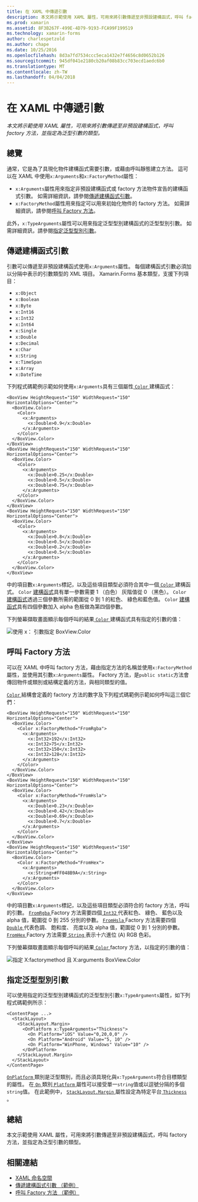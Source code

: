 ```yaml
---
title: 在 XAML 中傳遞引數
description: 本文將示範使用 XAML 屬性，可用來將引數傳遞至非預設建構函式，呼叫 factory 方法，並指定為泛型引數的類型。
ms.prod: xamarin
ms.assetid: 8F3B267F-499E-4D79-9193-FCA99F199519
ms.technology: xamarin-forms
author: charlespetzold
ms.author: chape
ms.date: 10/25/2016
ms.openlocfilehash: 8d3a7fd7534ccc5eca1432e7f4656c8d0652b126
ms.sourcegitcommit: 945df041e2180cb20af08b83cc703ecd1aedc6b0
ms.translationtype: MT
ms.contentlocale: zh-TW
ms.lasthandoff: 04/04/2018
---
```

# <a name="passing-arguments-in-xaml"></a>在 XAML 中傳遞引數

_本文將示範使用 XAML 屬性，可用來將引數傳遞至非預設建構函式，呼叫 factory 方法，並指定為泛型引數的類型。_

## <a name="overview"></a>總覽

通常，它是為了具現化物件建構函式需要引數，或藉由呼叫靜態建立方法。 這可以在 XAML 中使用`x:Arguments`和`x:FactoryMethod`屬性：

- `x:Arguments`屬性用來指定非預設建構函式或 factory 方法物件宣告的建構函式引數。 如需詳細資訊，請參閱[傳遞建構函式引數](#constructor_arguments)。
- `x:FactoryMethod`屬性用來指定可以用來初始化物件的 factory 方法。 如需詳細資訊，請參閱[呼叫 Factory 方法](#factory_methods)。

此外，`x:TypeArguments`屬性可以用來指定泛型型別建構函式的泛型型別引數。 如需詳細資訊，請參閱[指定泛型型別引數](#generic_type_arguments)。

<a name="constructor_arguments" />

## <a name="passing-constructor-arguments"></a>傳遞建構函式引數

引數可以傳遞至非預設建構函式使用`x:Arguments`屬性。 每個建構函式引數必須加以分隔中表示的引數類型的 XML 項目。 Xamarin.Forms 基本類型，支援下列項目：

- `x:Object`
- `x:Boolean`
- `x:Byte`
- `x:Int16`
- `x:Int32`
- `x:Int64`
- `x:Single`
- `x:Double`
- `x:Decimal`
- `x:Char`
- `x:String`
- `x:TimeSpan`
- `x:Array`
- `x:DateTime`

下列程式碼範例示範如何使用`x:Arguments`具有三個屬性[ `Color` ](https://developer.xamarin.com/api/type/Xamarin.Forms.Color/)建構函式：

```xaml
<BoxView HeightRequest="150" WidthRequest="150" HorizontalOptions="Center">
  <BoxView.Color>
    <Color>
      <x:Arguments>
        <x:Double>0.9</x:Double>
      </x:Arguments>
    </Color>
  </BoxView.Color>
</BoxView>
<BoxView HeightRequest="150" WidthRequest="150" HorizontalOptions="Center">
  <BoxView.Color>
    <Color>
      <x:Arguments>
        <x:Double>0.25</x:Double>
        <x:Double>0.5</x:Double>
        <x:Double>0.75</x:Double>
      </x:Arguments>
    </Color>
  </BoxView.Color>
</BoxView>
<BoxView HeightRequest="150" WidthRequest="150" HorizontalOptions="Center">
  <BoxView.Color>
    <Color>
      <x:Arguments>
        <x:Double>0.8</x:Double>
        <x:Double>0.5</x:Double>
        <x:Double>0.2</x:Double>
        <x:Double>0.5</x:Double>
      </x:Arguments>
    </Color>
  </BoxView.Color>
</BoxView>
```

中的項目數`x:Arguments`標記，以及這些項目類型必須符合其中一個[ `Color` ](https://developer.xamarin.com/api/type/Xamarin.Forms.Color/)建構函式。 `Color` [建構函式](https://developer.xamarin.com/api/constructor/Xamarin.Forms.Color.Color/p/System.Double/)具有單一參數需要 1 （白色） 灰階值從 0 （黑色）。 `Color` [建構函式](https://developer.xamarin.com/api/constructor/Xamarin.Forms.Color.Color/p/System.Double/System.Double/System.Double/)透過三個參數所需的範圍從 0 到 1 的紅色、 綠色和藍色值。 `Color` [建構函式](https://developer.xamarin.com/api/constructor/Xamarin.Forms.Color.Color/p/System.Double/System.Double/System.Double/System.Double/)具有四個參數加入 alpha 色板做為第四個參數。

下列螢幕擷取畫面顯示每個呼叫的結果[ `Color` ](https://developer.xamarin.com/api/type/Xamarin.Forms.Color/)建構函式具有指定的引數的值：

![](passing-arguments-images/passing-arguments.png "使用 x： 引數指定 BoxView.Color")

<a name="factory_methods" />

## <a name="calling-factory-methods"></a>呼叫 Factory 方法

可以在 XAML 中呼叫 factory 方法，藉由指定方法的名稱並使用`x:FactoryMethod`屬性，並使用其引數`x:Arguments`屬性。 Factory 方法，是`public static`方法會傳回物件或類別或結構定義的方法，與相同類型的值。

[ `Color` ](https://developer.xamarin.com/api/type/Xamarin.Forms.Color/)結構會定義的 factory 方法的數字及下列程式碼範例示範如何呼叫這三個它們：

```xaml
<BoxView HeightRequest="150" WidthRequest="150" HorizontalOptions="Center">
  <BoxView.Color>
    <Color x:FactoryMethod="FromRgba">
      <x:Arguments>
        <x:Int32>192</x:Int32>
        <x:Int32>75</x:Int32>
        <x:Int32>150</x:Int32>                      
        <x:Int32>128</x:Int32>
      </x:Arguments>
    </Color>
  </BoxView.Color>
</BoxView>
<BoxView HeightRequest="150" WidthRequest="150" HorizontalOptions="Center">
  <BoxView.Color>
    <Color x:FactoryMethod="FromHsla">
      <x:Arguments>
        <x:Double>0.23</x:Double>
        <x:Double>0.42</x:Double>
        <x:Double>0.69</x:Double>
        <x:Double>0.7</x:Double>
      </x:Arguments>
    </Color>
  </BoxView.Color>
</BoxView>
<BoxView HeightRequest="150" WidthRequest="150" HorizontalOptions="Center">
  <BoxView.Color>
    <Color x:FactoryMethod="FromHex">
      <x:Arguments>
        <x:String>#FF048B9A</x:String>
      </x:Arguments>
    </Color>
  </BoxView.Color>
</BoxView>
```

中的項目數`x:Arguments`標記，以及這些項目類型必須符合的 factory 方法，呼叫的引數。 [ `FromRgba` ](https://developer.xamarin.com/api/member/Xamarin.Forms.Color.FromRgba/p/System.Int32/System.Int32/System.Int32/System.Int32/) Factory 方法需要四個[ `Int32` ](https://docs.microsoft.com/dotnet/api/system.int32)代表紅色、 綠色、 藍色以及 alpha 值，範圍從 0 到 255 分別的參數。 [ `FromHsla` ](https://developer.xamarin.com/api/member/Xamarin.Forms.Color.FromHsla/p/System.Double/System.Double/System.Double/System.Double/) Factory 方法需要四個[ `Double` ](https://docs.microsoft.com/dotnet/api/system.double)代表色調、 飽和度、 亮度以及 alpha 值，範圍從 0 到 1 分別的參數。 [ `FromHex` ](https://developer.xamarin.com/api/member/Xamarin.Forms.Color.FromHex/p/System.String/) Factory 方法需要[ `String` ](https://docs.microsoft.com/dotnet/api/system.string)表示十六進位 (A) RGB 色彩。

下列螢幕擷取畫面顯示每個呼叫的結果[ `Color` ](https://developer.xamarin.com/api/type/Xamarin.Forms.Color/) factory 方法，以指定的引數的值：

![](passing-arguments-images/factory-methods.png "指定 X:factorymethod 且 X:arguments BoxView.Color")

<a name="generic_type_arguments" />

## <a name="specifying-a-generic-type-argument"></a>指定泛型型別引數

可以使用指定的泛型型別建構函式的泛型型別引數`x:TypeArguments`屬性，如下列程式碼範例所示：

```xaml
<ContentPage ...>
  <StackLayout>
    <StackLayout.Margin>
      <OnPlatform x:TypeArguments="Thickness">
        <On Platform="iOS" Value="0,20,0,0" />
        <On Platform="Android" Value="5, 10" />
        <On Platform="WinPhone, Windows" Value="10" />
      </OnPlatform>
    </StackLayout.Margin>
  </StackLayout>
</ContentPage>
```

[ `OnPlatform` ](https://developer.xamarin.com/api/type/Xamarin.Forms.OnPlatform%3CT%3E/)類別是泛型類別，而且必須具現化與`x:TypeArguments`符合目標類型的屬性。 在[ `On` ](https://developer.xamarin.com/api/type/Xamarin.Forms.On/)類別[ `Platform` ](https://developer.xamarin.com/api/property/Xamarin.Forms.On.Platform/)屬性可以接受單一`string`值或以逗號分隔的多個`string`值。 在此範例中， [ `StackLayout.Margin` ](https://developer.xamarin.com/api/property/Xamarin.Forms.View.Margin/)屬性設定為特定平台[ `Thickness` ](https://developer.xamarin.com/api/type/Xamarin.Forms.Thickness/)。

## <a name="summary"></a>總結

本文示範使用 XAML 屬性，可用來將引數傳遞至非預設建構函式，呼叫 factory 方法，並指定為泛型引數的類型。


## <a name="related-links"></a>相關連結

- [XAML 命名空間](~/xamarin-forms/xaml/namespaces.md)
- [傳遞建構函式引數 （範例）](https://developer.xamarin.com/samples/xamarin-forms/xaml/passingconstructorarguments/)
- [呼叫 Factory 方法 （範例）](https://developer.xamarin.com/samples/xamarin-forms/xaml/callingfactorymethods/)
